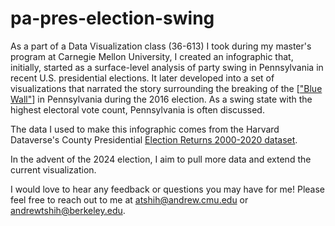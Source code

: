 # pa-pres-election-swing
As a part of a Data Visualization class (36-613) I took during my master's program at Carnegie Mellon University, I created an infographic that, initially, started as a surface-level analysis of party swing in Pennsylvania in recent U.S. presidential elections. It later developed into a set of visualizations that narrated the story surrounding the breaking of the [["Blue Wall"](https://en.wikipedia.org/wiki/Blue_wall_(U.S._politics))] in Pennsylvania during the 2016 election. As a swing state with the highest electoral vote count, Pennsylvania is often discussed.

The data I used to make this infographic comes from the Harvard Dataverse's County Presidential [Election Returns 2000-2020 dataset](https://dataverse.harvard.edu/dataset.xhtml?persistentId=doi:10.7910/DVN/VOQCHQ). 

In the advent of the 2024 election, I aim to pull more data and extend the current visualization. 

I would love to hear any feedback or questions you may have for me! Please feel free to reach out to me at atshih@andrew.cmu.edu or andrewtshih@berkeley.edu. 
